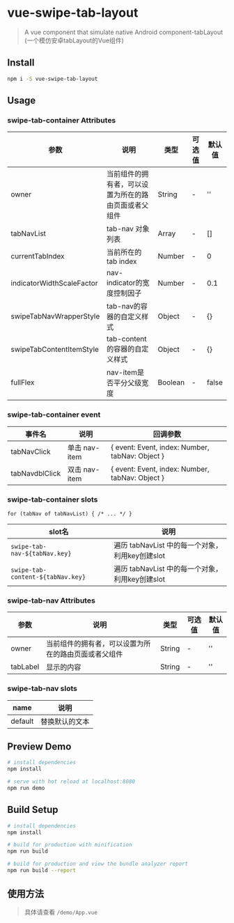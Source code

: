 # vue-swipe-tab-layout

> A vue component that simulate native Android component-tabLayout (一个模仿安卓tabLayout的Vue组件)

## Install

```bash
npm i -S vue-swipe-tab-layout
```

## Usage

### swipe-tab-container Attributes

| 参数 | 说明 | 类型 | 可选值 | 默认值 |
| ---- | --- | --- | ---- | ----- |
| owner | 当前组件的拥有者，可以设置为所在的路由页面或者父组件 | String | - | '' |
| tabNavList | tab-nav 对象列表 | Array | - | [] |
| currentTabIndex | 当前所在的tab index | Number | - | 0 |
| indicatorWidthScaleFactor | nav-indicator的宽度控制因子 | Number | - | 0.1 |
| swipeTabNavWrapperStyle | tab-nav的容器的自定义样式 | Object | - | {} |
| swipeTabContentItemStyle | tab-content的容器的自定义样式 | Object | - | {} |
| fullFlex | nav-item是否平分父级宽度 | Boolean | - | false |

### swipe-tab-container event

| 事件名 | 说明 | 回调参数 |
| ---- | --- | ----- |
| tabNavClick | 单击 nav-item | { event: Event, index: Number, tabNav: Object } |
| tabNavdblClick | 双击 nav-item | { event: Event, index: Number, tabNav: Object } |

### swipe-tab-container slots

```
for (tabNav of tabNavList) { /* ... */ }
```

| slot名 | 说明 |
| ---- | --- |
| `swipe-tab-nav-${tabNav.key}` | 遍历 tabNavList 中的每一个对象，利用key创建slot |
| `swipe-tab-content-${tabNav.key}` | 遍历 tabNavList 中的每一个对象，利用key创建slot |

### swipe-tab-nav Attributes

| 参数 | 说明 | 类型 | 可选值 | 默认值 |
| ---- | --- | --- | ---- | ----- |
| owner | 当前组件的拥有者，可以设置为所在的路由页面或者父组件 | String | - | '' |
| tabLabel | 显示的内容 | String | - | '' |

### swipe-tab-nav slots

| name | 说明 |
| ---- | --- |
| default | 替换默认的文本 |

## Preview Demo

```bash
# install dependencies
npm install

# serve with hot reload at localhost:8080
npm run demo
```

## Build Setup

``` bash
# install dependencies
npm install

# build for production with minification
npm run build

# build for production and view the bundle analyzer report
npm run build --report
```

## 使用方法

> 具体请查看 `/demo/App.vue`
